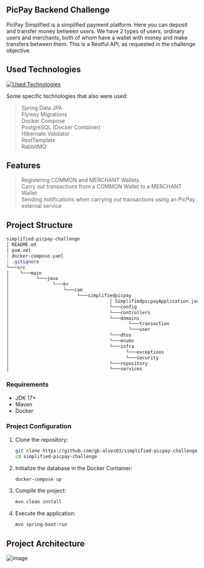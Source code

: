 ## PicPay Backend Challenge
PicPay Simplified is a simplified payment platform. Here you can deposit and transfer money between users. We have 2 types of users, ordinary users and merchants, both of whom have a wallet with money and make transfers between them. This is a Restful API, as requested in the challenge objective.

## Used Technologies
[![Used Technologies](https://skillicons.dev/icons?i=java,spring,maven,docker,postgres,rabbitmq,postman)](https://skillicons.dev) 

Some specific technologies that also were used:
> Spring Data JPA <br>
> Flyway Migrations <br>
> Docker Compose <br>
> PostgreSQL (Docker Container) <br>
> Hibernate Validator <br>
> RestTemplate <br>
> RabbitMQ <br>

## Features
> Registering COMMON and MERCHANT Wallets <br>
> Carry out transactions from a COMMON Wallet to a MERCHANT Wallet <br>
> Sending notifications when carrying out transactions using an PicPay external service <br>

## Project Structure
````css
simplified-picpay-challenge
│ README.md
│ pom.xml
| docker-compose.yaml
| .gitignore
└───src
│    └───main
│          └───java
│                └───br
│                    └───com
│                         └───simplifiedpicpay
│                                     │ SimplifiedpicpayApplication.java
│                                     └───config
│                                     └───controllers
│                                     └───domains
│                                            └───transaction
│                                            └───user
│                                     └───dtos
│                                     └───enums
│                                     └───infra
│                                           └───exceptions
│                                           └───security
│                                     └───repository
│                                     └───services
````

### Requirements

- JDK 17+
- Maven
- Docker

### Project Configuration

1. Clone the repository:
   ```bash
   git clone https://github.com/gb-alves03/simplified-picpay-challenge.git
   cd simplified-picpay-challenge

2. Initialize the database in the Docker Container:
   ````bash
   docker-compose up
   ````
   
3. Compile the project:
   ````bash
   mvn clean install

4. Execute the application:
   ````bash
   mvn spring-boot:run


## Project Architecture
![image](https://github.com/gb-alves03/simplified-picpay-challenge/assets/100585280/5d4555db-d09f-4dbb-b85a-a973cb16519f)

